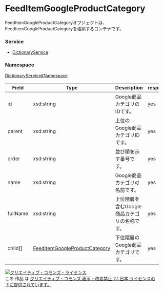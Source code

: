 

# FeedItemGoogleProductCategory

FeedItemGoogleProductCategoryオブジェクトは、FeedItemGoogleProductCategoryを格納するコンテナです。

### Service

+ [DictionaryService](../../services/DictionaryService.md)

### Namespace

[DictionaryService#Namespace](../../services/DictionaryService.md#namespace)

| Field | Type | Description | response |
| ----- | ---- | ----------- | -------- |
| id | xsd:string | Google商品カテゴリのIDです。 | yes | |
| parent | xsd:string | 上位のGoogle商品カテゴリIDです。 | yes | |
| order | xsd:string | 並び順を示す番号です。 | yes | |
| name | xsd:string | Google商品カテゴリの名前です。 | yes | |
| fullName | xsd:string | 上位階層を含むGoogle商品カテゴリの名称です。 | yes | |
| child[] | [FeedItemGoogleProductCategory](./FeedItemGoogleProductCategory.md) | 下位階層のGoogle商品カテゴリです。 | yes | |

<a rel="license" href="http://creativecommons.org/licenses/by-nd/2.1/jp/"><img alt="クリエイティブ・コモンズ・ライセンス" style="border-width:0" src="https://i.creativecommons.org/l/by-nd/2.1/jp/88x31.png" /></a><br />この 作品 は <a rel="license" href="http://creativecommons.org/licenses/by-nd/2.1/jp/">クリエイティブ・コモンズ 表示 - 改変禁止 2.1 日本 ライセンスの下に提供されています。</a>
